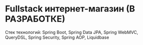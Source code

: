 # Fullstack интернет-магазин (В РАЗРАБОТКЕ)
Стек технологий: Spring Boot, Spring Data JPA, Spring WebMVC, QueryDSL, Spring Security, Spring AOP, Liquidbase
